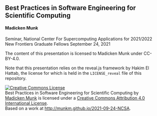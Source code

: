 ## Best Practices in Software Engineering for Scientific Computing
#### Madicken Munk

Seminar, National Center For Supercomputing Applications for 2021/2022 New
Frontiers Graduate Fellows
September 24, 2021


The content of this presentation is licensed to Madicken Munk under CC-BY-4.0.

Note that this presentation relies on the reveal.js framework by Hakim El
Hattab, the license for which is held in the `LICENSE_reveal` file of this
repository. 

<a rel="license" href="http://creativecommons.org/licenses/by/4.0/"><img alt="Creative Commons License" style="border-width:0" src="https://i.creativecommons.org/l/by/4.0/88x31.png" /></a><br /><span xmlns:dct="http://purl.org/dc/terms/" property="dct:title">Best Practices in Software Engineering for Scientific Computing</span> by <a xmlns:cc="http://creativecommons.org/ns#" href="http://munkm.github.io" property="cc:attributionName" rel="cc:attributionURL">Madicken Munk</a> is licensed under a <a rel="license" href="http://creativecommons.org/licenses/by/4.0/">Creative Commons Attribution 4.0 International License</a>.<br />Based on a work at <a xmlns:dct="http://purl.org/dc/terms/" href="http://munkm.github.io/2021-09-24-NCSA" rel="dct:source">http://munkm.github.io/2021-09-24-NCSA</a>.
